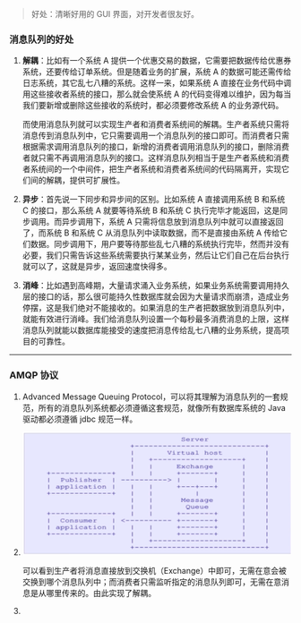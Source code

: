 > 好处：清晰好用的 GUI 界面，对开发者很友好。



### 消息队列的好处

1. **解耦**：比如有一个系统 A 提供一个优惠交易的数据，它需要把数据传给优惠券系统，还要传给订单系统。但是随着业务的扩展，系统 A 的数据可能还需传给日志系统，其它乱七八糟的系统。这样一来，如果系统 A 直接在业务代码中调用这些接收者系统的接口，那么就会使系统 A 的代码变得难以维护，因为每当我们要新增或删除这些接收的系统时，都必须要修改系统 A 的业务源代码。

	而使用消息队列就可以实现生产者和消费者系统间的解耦。生产者系统只需将消息传到消息队列中，它只需要调用一个消息队列的接口即可。而消费者只需根据需求调用消息队列的接口，新增的消费者调用消息队列的接口，删除消费者就只需不再调用消息队列的接口。这样消息队列相当于是生产者系统和消费者系统间的一个中间件，把生产者系统和消费者系统间的代码隔离开，实现它们间的解耦，提供可扩展性。

2. **异步**：首先说一下同步和异步间的区别。比如系统 A 直接调用系统 B 和系统 C 的接口，那么系统 A 就要等待系统 B 和系统 C 执行完毕才能返回，这是同步调用。而异步调用下，系统 A 只需将信息放到消息队列中就可以直接返回了，而系统 B 和系统 C 从消息队列中读取数据，而不是直接由系统 A 传给它们数据。同步调用下，用户要等待那些乱七八糟的系统执行完毕，然而并没有必要，我们只需告诉这些系统需要执行某某业务，然后让它们自己在后台执行就可以了，这就是异步，返回速度快得多。

3. **消峰**：比如遇到高峰期，大量请求涌入业务系统，如果业务系统需要调用持久层的接口的话，那么很可能持久性数据库就会因为大量请求而崩溃，造成业务停摆，这是我们绝对不能接收的。如果消息的生产者把数据放到消息队列中，就能有效进行消峰。我们给消息队列设置一个每秒最多消费消息的上限，这样消息队列就能以数据库能接受的速度把消息传给乱七八糟的业务系统，提高项目的可靠性。

---



### AMQP 协议

1. Advanced Message Queuing Protocol，可以将其理解为消息队列的一套规范，所有的消息队列系统都必须遵循这套规范，就像所有数据库系统的 Java 驱动都必须遵循 jdbc 规范一样。

2. ![image-20240604135912992](rabbitMQ.assets/image-20240604135912992.png)

	可以看到生产者将消息直接放到交换机（Exchange）中即可，无需在意会被交换到哪个消息队列中；而消费者只需监听指定的消息队列即可，无需在意消息是从哪里传来的。由此实现了解耦。

3. 